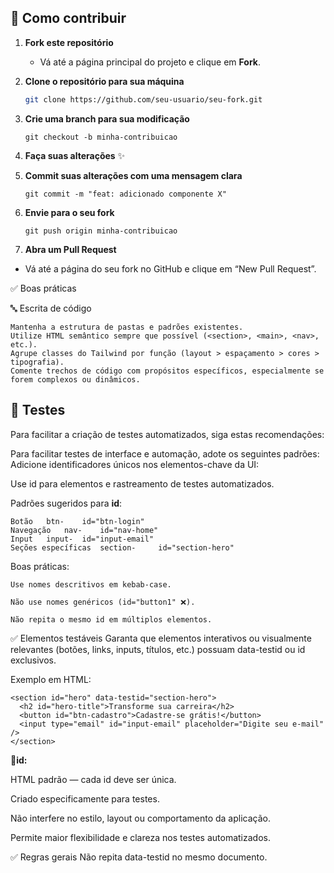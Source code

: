 
## 🧰 Como contribuir

1. **Fork este repositório**
   - Vá até a página principal do projeto e clique em **Fork**.

2. **Clone o repositório para sua máquina**
   ```bash
   git clone https://github.com/seu-usuario/seu-fork.git

3. **Crie uma branch para sua modificação**

    ```
    git checkout -b minha-contribuicao
    ```

4. **Faça suas alterações** ✨

5. **Commit suas alterações com uma mensagem clara**
    ```
    git commit -m "feat: adicionado componente X"
    ```
    
6. **Envie para o seu fork**
   ```
   git push origin minha-contribuicao
   ```
7. **Abra um Pull Request**

- Vá até a página do seu fork no GitHub e clique em “New Pull Request”.


✅ Boas práticas

🔤 Escrita de código
```
Mantenha a estrutura de pastas e padrões existentes.
Utilize HTML semântico sempre que possível (<section>, <main>, <nav>, etc.).
Agrupe classes do Tailwind por função (layout > espaçamento > cores > tipografia).
Comente trechos de código com propósitos específicos, especialmente se forem complexos ou dinâmicos.
```

## 🧪 Testes 

Para facilitar a criação de testes automatizados, siga estas recomendações:


Para facilitar testes de interface e automação, adote os seguintes padrões:
Adicione identificadores únicos nos elementos-chave da UI:

Use id para elementos e rastreamento de testes automatizados.

Padrões sugeridos para **id**:

```
Botão	btn-	id="btn-login"
Navegação	nav-	id="nav-home"
Input	input-	id="input-email"
Seções específicas	section-	 id="section-hero"

```
Boas práticas:


```
Use nomes descritivos em kebab-case.

Não use nomes genéricos (id="button1" ❌).

Não repita o mesmo id em múltiplos elementos.

```


✅ Elementos testáveis
Garanta que elementos interativos ou visualmente relevantes (botões, links, inputs, títulos, etc.) possuam data-testid ou id exclusivos.

Exemplo em HTML:
```
<section id="hero" data-testid="section-hero">
  <h2 id="hero-title">Transforme sua carreira</h2>
  <button id="btn-cadastro">Cadastre-se grátis!</button>
  <input type="email" id="input-email" placeholder="Digite seu e-mail" />
</section>
```

📌**id:**

HTML padrão — cada id deve ser única.

Criado especificamente para testes.

Não interfere no estilo, layout ou comportamento da aplicação.

Permite maior flexibilidade e clareza nos testes automatizados.


✅ Regras gerais
Não repita data-testid no mesmo documento.

